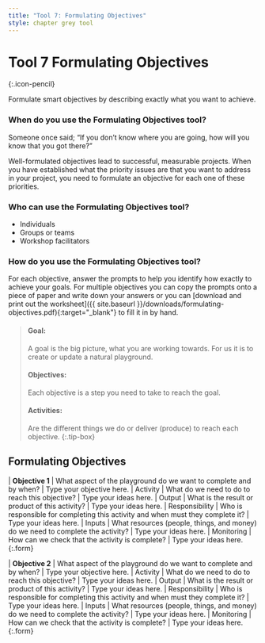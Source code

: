 ```yaml
---
title: "Tool 7: Formulating Objectives"
style: chapter grey tool
---
```


# **Tool 7** Formulating Objectives
{:.icon-pencil}

Formulate smart objectives by describing exactly what you want to achieve.

### When do you use the Formulating Objectives tool?

Someone once said; “If you don’t know where you are going, how will you know that you got there?”

Well-formulated objectives lead to successful, measurable projects. When you have established what the priority issues are that you want to address in your project, you need to formulate an objective for each one of these priorities.

### Who can use the Formulating Objectives tool?

-   Individuals
-   Groups or teams
-   Workshop facilitators

### How do you use the Formulating Objectives tool?

For each objective, answer the prompts to help you identify how exactly to achieve your goals. For multiple objectives you can copy the prompts onto a piece of paper and write down your answers or you can [download and print out the worksheet]({{ site.baseurl }}/downloads/formulating-objectives.pdf){:target="_blank"} to fill it in by hand.

> #### Goal:
> 
> A goal is the big picture, what you are working towards. For us it is to create or update a natural playground.
> 
> #### Objectives:
> 
> Each objective is a step you need to take to reach the goal.
> 
> #### Activities:
> 
> Are the different things we do or deliver (produce) to reach each objective.
{:.tip-box}

## Formulating Objectives

| **Objective 1** | What aspect of the playground do we want to complete and by when? | Type your objective here.
| Activity | What do we need to do to reach this objective? | Type your ideas here.
| Output | What is the result or product of this activity? | Type your ideas here.
| Responsibility | Who is responsible for completing this activity and when must they complete it? | Type your ideas here.
| Inputs | What resources (people, things, and money) do we need to complete the activity? | Type your ideas here.
| Monitoring | How can we check that the activity is complete? | Type your ideas here.
{:.form}

| **Objective 2** | What aspect of the playground do we want to complete and by when? | Type your objective here.
| Activity | What do we need to do to reach this objective? | Type your ideas here.
| Output | What is the result or product of this activity? | Type your ideas here.
| Responsibility | Who is responsible for completing this activity and when must they complete it? | Type your ideas here.
| Inputs | What resources (people, things, and money) do we need to complete the activity? | Type your ideas here.
| Monitoring | How can we check that the activity is complete? | Type your ideas here.
{:.form}
